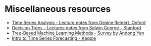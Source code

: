 # Miscellaneous resources

- [Time Series Analysis - Lecture notes from Gesine Reinert, Oxford](https://www.stats.ox.ac.uk/~reinert/time/notesht10short.pdf)
- [Decision Trees - Lectures notes from Selwin George - Stanford](https://cs229.stanford.edu/cs229-notes-decision_trees.pdf)
- [Tree-Based Machine Learning Methods - Survey by Andong Yan](https://andongyan.com/uploads/survey2020.pdf)
- [Intro to Time Series Forecasting - Kaggle](https://www.kaggle.com/code/iamleonie/intro-to-time-series-forecasting)

